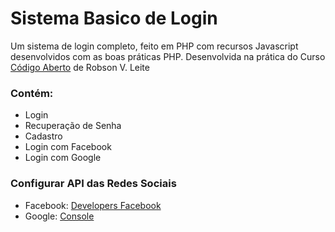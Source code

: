 # Sistema Basico de Login
Um sistema de login completo, feito em PHP com recursos Javascript desenvolvidos com as boas práticas PHP. Desenvolvida na prática do Curso [Código Aberto](https://www.youtube.com/playlist?list=PLi_gvjv-JgXpyYOJA-8TDQ0BLLugiX4jO) de Robson V. Leite 

### Contém:
- Login
- Recuperação de Senha
- Cadastro
- Login com Facebook
- Login com Google

### Configurar API das Redes Sociais
- Facebook: [Developers Facebook](https://developers.facebook.com/)
- Google: [Console](https://console.cloud.google.com/apis)
